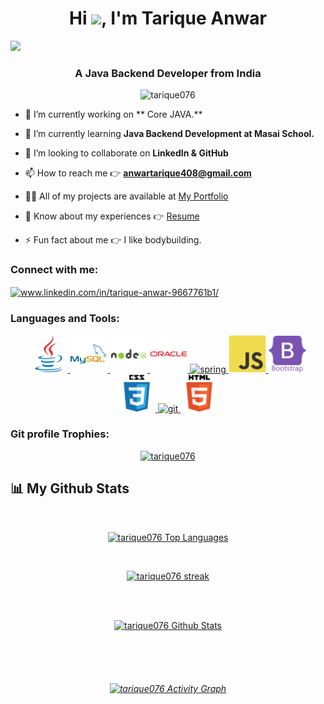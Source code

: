 <h1  align="center">Hi <img src="https://raw.githubusercontent.com/MartinHeinz/MartinHeinz/master/wave.gif" width="30px">, I'm Tarique Anwar</h1>
<a href="#"><img width="50%" height="auto" text-align="center" src="https://recruit-c7ff.kxcdn.com/recruit/wp-content/uploads/2019/09/java-dev-thumbnail.png" height="175px"/></a>
<h3 align="center">A Java Backend Developer from India</h3>

<p align="center"> <img src="https://komarev.com/ghpvc/?username=tarique076&label=Profile%20views&color=0e75b6&style=flat" alt="tarique076" /> </p>


- 🔭 I’m currently working on ** Core JAVA.**

- 🌱 I’m currently learning **Java Backend Development at Masai School.**

- 👯 I’m looking to collaborate on **LinkedIn & GitHub**

- 📫 How to reach me 👉 **anwartarique408@gmail.com**

- 👨‍💻 All of my projects are available at [My Portfolio](https://.app/)

- 📄 Know about my experiences 👉 [Resume]()

- ⚡ Fun fact about me 👉 I like bodybuilding.

<h3 align="left">Connect with me:</h3>
<p align="left">
<a href="https://www.linkedin.com/in/tarique-anwar-9667761b1/" target="blank"><img align="center" src="https://raw.githubusercontent.com/rahuldkjain/github-profile-readme-generator/master/src/images/icons/Social/linked-in-alt.svg" alt="www.linkedin.com/in/tarique-anwar-9667761b1/" height="30" width="40" /></a>
</p>

<h3 align="left">Languages and Tools:</h3>
<p align="center"> <a href="https://getbootstrap.com" target="_blank" rel="noreferrer">  <a href="https://www.java.com" target="_blank" rel="noreferrer"> <img src="https://raw.githubusercontent.com/devicons/devicon/master/icons/java/java-original.svg" alt="java" width="60" height="60" margine-right="30"/> </a><a href="https://www.mysql.com/" target="_blank" rel="noreferrer"> <img src="https://raw.githubusercontent.com/devicons/devicon/master/icons/mysql/mysql-original-wordmark.svg" alt="mysql" width="60" height="60" margine-left="30"/> </a> <a href="https://nodejs.org" target="_blank" rel="noreferrer"> <img src="https://raw.githubusercontent.com/devicons/devicon/master/icons/nodejs/nodejs-original-wordmark.svg" alt="nodejs" width="60" height="60" margine-left="30"/> </a> <a href="https://www.oracle.com/" target="_blank" rel="noreferrer"> <img src="https://raw.githubusercontent.com/devicons/devicon/master/icons/oracle/oracle-original.svg" alt="oracle" width="60" height="60"/> </a> <a href="https://spring.io/" target="_blank" rel="noreferrer"> <img src="https://www.vectorlogo.zone/logos/springio/springio-icon.svg" alt="spring" width="60" height="60"/> </a> <a href="https://developer.mozilla.org/en-US/docs/Web/JavaScript" target="_blank" rel="noreferrer"> <img src="https://raw.githubusercontent.com/devicons/devicon/master/icons/javascript/javascript-original.svg" alt="javascript" width="60" height="60"/> </a> <img src="https://raw.githubusercontent.com/devicons/devicon/master/icons/bootstrap/bootstrap-plain-wordmark.svg" alt="bootstrap" width="60" height="60"/> </a> <a href="https://www.w3schools.com/css/" target="_blank" rel="noreferrer"> <img src="https://raw.githubusercontent.com/devicons/devicon/master/icons/css3/css3-original-wordmark.svg" alt="css3" width="60" height="60"/> </a> <a href="https://git-scm.com/" target="_blank" rel="noreferrer"> <img src="https://www.vectorlogo.zone/logos/git-scm/git-scm-icon.svg" alt="git" width="60" height="60"/> </a> <a href="https://www.w3.org/html/" target="_blank" rel="noreferrer"> <img src="https://raw.githubusercontent.com/devicons/devicon/master/icons/html5/html5-original-wordmark.svg" alt="html5" width="60" height="60"/> </a> </p>
<div height= "50"></div>

<h3 align="left">Git profile Trophies:</h3>
<p align="center"> <a href="https://github.com/ryo-ma/github-profile-trophy"><img src="https://github-profile-trophy.vercel.app/?username=tarique076&theme=darkhub" alt="tarique076" /></a> </p>
 
<h2 align="left">📊 My Github Stats</h2>
   <br/>   
    <p align="center">      
  <a href="https://github.com/tarique076/github-readme-stats"><img alt="tarique076 Top Languages" src="https://github-readme-stats.vercel.app/api/top-langs/?username=tarique076&langs_count=8&count_private=true&layout=compact&theme=react&hide_border=true&bg_color=0D1117" /></a>
      </p>      
     <br/>
   <p align="center">
    <a href="https://github.com/tarique076/github-readme-streak-stats">
        <img title="🔥 Get streak stats for your profile at git.io/streak-stats" alt="tarique076 streak" src="https://github-readme-streak-stats.herokuapp.com/?user=tarique076&hide_border=true&theme=react&hide_border=true&bg_color=0D1117"/>
    </a>
</p>                                                                                                                                              

  <br/>
  <br/>
     <p align="center">                                                                                                 
    <a href="https://github.com/tarique076/github-readme-stats"><img alt="tarique076 Github Stats" src="https://github-readme-stats.vercel.app/api?username=tarique076&show_icons=true&locale=en&theme=react&hide_border=true&bg_color=0D1117" alt="tarique076" /></a>
    </p>                                                                 
 <h6 align="center"> 


<br/>
<br/>

  <br/>

<a href="https://github.com/tarique076/github-readme-activity-graph"><img alt="tarique076 Activity Graph" src="https://activity-graph.herokuapp.com/graph?username=tarique076&bg_color=0D1117&color=5BCDEC&line=5BCDEC&point=FFFFFF&hide_border=true" /></a>

<br/>
<br/>
